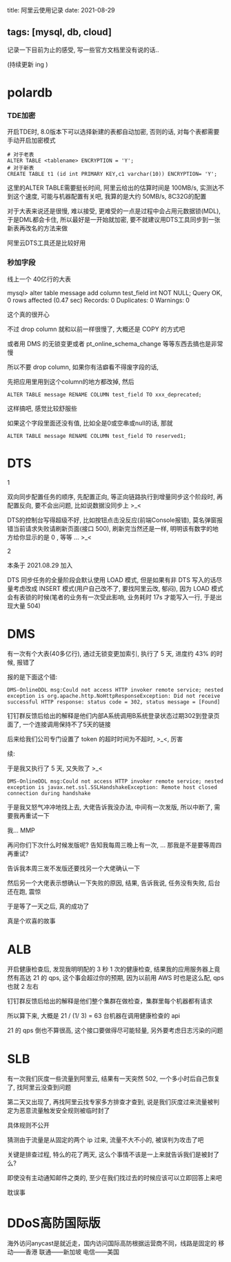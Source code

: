 title: 阿里云使用记录
date: 2021-08-29

tags: [mysql, db, cloud]
---

记录一下目前为止的感受, 写一些官方文档里没有说的话..

(持续更新 ing )

<!--more-->

# polardb

### TDE加密

开启TDE时, 8.0版本下可以选择新建的表都自动加密, 否则的话, 对每个表都需要手动开启加密模式

```mysql
# 对于老表 
ALTER TABLE <tablename> ENCRYPTION = 'Y';
# 对于新表
CREATE TABLE t1 (id int PRIMARY KEY,c1 varchar(10)) ENCRYPTION= 'Y'; 
```

这里的ALTER TABLE需要挺长时间, 阿里云给出的估算时间是 100MB/s, 实测达不到这个速度, 可能与机器配置有关吧, 我算的是大约 50MB/s, 8C32G的配置

对于大表来说还是很慢, 难以接受, 更难受的一点是过程中会占用元数据锁(MDL), 于是DML都会卡住, 所以最好是一开始就加密, 要不就建议用DTS工具同步到一张新表再改名的方法来做

阿里云DTS工具还是比较好用

### 秒加字段

线上一个 40亿行的大表

mysql> alter table message add column test_field int NOT NULL;
Query OK, 0 rows affected (0.47 sec)
Records: 0  Duplicates: 0  Warnings: 0

这个真的很开心

不过 drop column 就和以前一样很慢了, 大概还是 COPY 的方式吧

或者用 DMS 的无锁变更或者 pt_online_schema_change 等等东西去搞也是非常慢

所以不要 drop column, 如果你有洁癖看不得废字段的话,

先把应用里用到这个column的地方都改掉, 然后

`ALTER TABLE message RENAME COLUMN test_field TO xxx_deprecated;`

这样搞吧, 感觉比较舒服些

如果这个字段里面还没有值, 比如全是0或空串或null的话, 那就

`ALTER TABLE message RENAME COLUMN test_field TO reserved1;`

# DTS

1

双向同步配置任务的顺序, 先配置正向, 等正向链路执行到增量同步这个阶段时, 再配置反向, 要不会出问题, 比如说数据没同步上 >_<

DTS的控制台写得超级不好, 比如按钮点击没反应(前端Console报错), 莫名弹窗报错当前请求失败请刷新页面(接口 500), 刷新完当然还是一样, 明明该有数字的地方给你显示的是 0 , 等等 ... >_<

2

本条于 2021.08.29 加入

DTS 同步任务的全量阶段会默认使用 LOAD 模式, 但是如果有非 DTS 写入的话尽量考虑改成 INSERT 模式(用户自己改不了, 要找阿里云改, 郁闷), 因为 LOAD 模式会有表锁的时候(笔者的业务有一次受此影响, 业务耗时 17s 才能写入一行, 于是出现大量 504)

# DMS

有一次有个大表(40多亿行), 通过无锁变更加索引, 执行了 5 天, 进度约 43% 的时候, 报错了

报的是下面这个错:

```
DMS-OnlineDDL msg:Could not access HTTP invoker remote service; nested exception is org.apache.http.NoHttpResponseException: Did not receive successful HTTP response: status code = 302, status message = [Found]
```

钉钉群反馈后给出的解释是他们内部A系统调用B系统登录状态过期302到登录页面了, 一个连接调用保持不了5天的链接

后来给我们公司专门设置了 token 的超时时间为不超时, >_<, 厉害

续:

于是我又执行了 5 天, 又失败了 >_<

```
DMS-OnlineDDL msg:Could not access HTTP invoker remote service; nested exception is javax.net.ssl.SSLHandshakeException: Remote host closed connection during handshake
```

于是我又怒气冲冲地找上去, 大佬告诉我没办法, 中间有一次发版, 所以中断了, 需要我再重试一下

我... MMP

再问你们下次什么时候发版呢? 告知我每周三晚上有一次, ...  那我是不是要等周四再重试?

告诉我本周三发不发版还要找另一个大佬确认一下

然后另一个大佬表示想确认一下失败的原因, 结果, 告诉我说, 任务没有失败, 后台还在跑, 震惊

于是等了一天之后, 真的成功了

真是个欢喜的故事

# ALB

开启健康检查后, 发现我明明配的 3 秒 1 次的健康检查, 结果我的应用服务器上竟然有高达 21 的 qps, 这个事会超过你的预期, 因为以前用 AWS 时也是这么配, qps 也就 2 左右

钉钉群反馈后给出的解释是他们整个集群在做检查，集群里每个机器都有请求

所以算下来, 大概是 21 / (1/ 3) = 63 台机器在调用健康检查的 api

21 的 qps 倒也不算很高, 这个接口要做得尽可能轻量, 另外要考虑日志污染的问题

# SLB

有一次我们灰度一些流量到阿里云, 结果有一天突然 502, 一个多小时后自己恢复了, 找阿里云没查到问题

第二天又出现了, 再找阿里云找专家多方排查才查到, 说是我们灰度过来流量被判定为恶意流量触发安全规则被临时封了

具体规则不公开

猜测由于流量是从固定的两个 ip 过来, 流量不大不小的, 被误判为攻击了吧

关键是排查过程, 特么的花了两天, 这么个事情不该是一上来就告诉我们是被封了么?

即使没有主动通知邮件之类的, 至少在我们找过去的时候应该可以立即回答上来吧

耽误事

# DDoS高防国际版

海外访问anycast是就近走，国内访问国际高防根据运营商不同，线路是固定的
移动——香港
联通——新加坡
电信——美国




